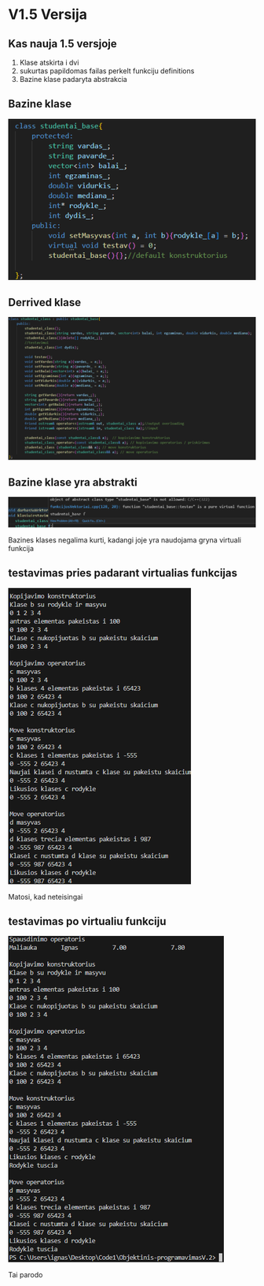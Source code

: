 # V1.5 Versija
## Kas nauja 1.5 versjoje
1. Klase atskirta i dvi
2. sukurtas papildomas failas perkelt funkciju definitions
3. Bazine klase padaryta abstrakcia

## Bazine klase
![](images/baze.png)

## Derrived klase
![](images/derrived.png)

## Bazine klase yra abstrakti
![](images/funkcijaAbstrakti.png)

Bazines klases negalima kurti, kadangi joje yra naudojama gryna virtuali funkcija

## testavimas pries padarant virtualias funkcijas
![](images/beVirtual.png)

Matosi, kad neteisingai
## testavimas po virtualiu funkciju
![](images/suVirtual.png)

Tai parodo